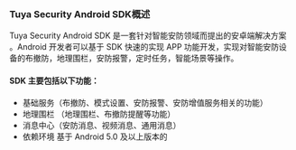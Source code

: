 ### Tuya Security Android SDK概述

Tuya Security Android SDK 是一套针对智能安防领域而提出的安卓端解决方案 。Android 开发者可以基于 SDK 快速的实现 APP 功能开发，实现对智能安防设备的布撤防，地理围栏，安防报警，定时任务，智能场景等操作。

#### SDK 主要包括以下功能：

- 基础服务（布撤防、模式设置、安防报警、安防增值服务相关的功能）
- 地理围栏 （地理围栏、布撤防提醒等功能）
- 消息中心（安防消息、视频消息、通用消息）
- 依赖环境 基于 Android 5.0 及以上版本的
